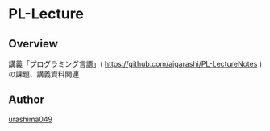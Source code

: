 # PL-Lecture

## Overview
講義「プログラミング言語」( https://github.com/aigarashi/PL-LectureNotes )の課題、講義資料関連

## Author
[urashima049](https://github.com/urashima0429)
